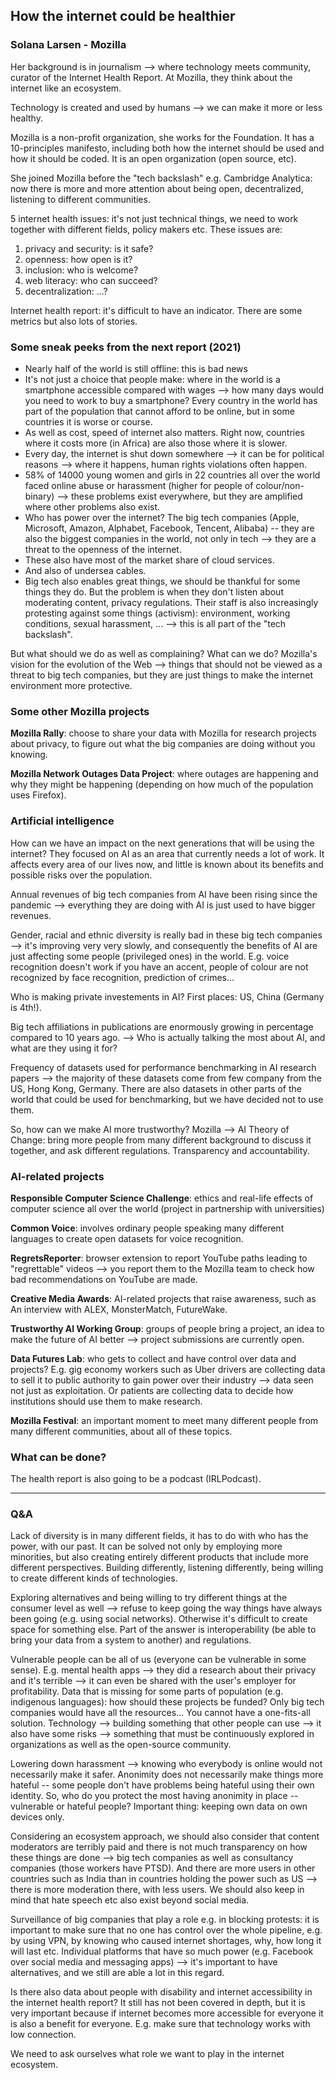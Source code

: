 ## How the internet could be healthier 
### Solana Larsen - Mozilla

Her background is in journalism --> where technology meets community, curator of
the Internet Health Report. At Mozilla, they think about the internet like an
ecosystem. 

Technology is created and used by humans --> we can make it more or less
healthy. 

Mozilla is a non-profit organization, she works for the Foundation. It has a
10-principles manifesto, including both how the internet should be used and how
it should be coded. It is an open organization (open source, etc). 

She joined Mozilla before the "tech backslash" e.g. Cambridge Analytica: now
there is more and more attention about being open, decentralized, listening to
different communities. 

5 internet health issues: it's not just technical things, we need to work
together with different fields, policy makers etc. These issues are:
1) privacy and security: is it safe?
2) openness: how open is it?
3) inclusion: who is welcome?
4) web literacy: who can succeed?
5) decentralization: ...?

Internet health report: it's difficult to have an indicator. There are some
metrics but also lots of stories.

### Some sneak peeks from the next report (2021)
- Nearly half of the world is still offline: this is bad news 
- It's not just a choice that people make: where in the world is a smartphone
  accessible compared with wages --> how many days would you need to work to buy
  a smartphone? Every country in the world has part of the population that
  cannot afford to be online, but in some countries it is worse or course.
- As well as cost, speed of internet also matters. Right now, countries where it
  costs more (in Africa) are also those where it is slower.
- Every day, the internet is shut down somewhere --> it can be for political
  reasons --> where it happens, human rights violations often happen.
- 58% of 14000 young women and girls in 22 countries all over the world faced
  online abuse or harassment (higher for people of colour/non-binary) --> these
  problems exist everywhere, but they are amplified where other problems also
  exist. 
- Who has power over the internet? The big tech companies (Apple, Microsoft,
  Amazon, Alphabet, Facebook, Tencent, Alibaba) -- they are also the biggest
  companies in the world, not only in tech --> they are a threat to the openness
  of the internet.
- These also have most of the market share of cloud services.
- And also of undersea cables. 
- Big tech also enables great things, we should be thankful for some things they
  do. But the problem is when they don't listen about moderating content,
  privacy regulations. Their staff is also increasingly protesting against some
  things (activism): environment, working conditions, sexual harassment, ... -->
  this is all part of the "tech backslash".

But what should we do as well as complaining? What can we do? 
Mozilla's vision for the evolution of the Web --> things that should not be
viewed as a threat to big tech companies, but they are just things to make the
internet environment more protective.

### Some other Mozilla projects
**Mozilla Rally**: choose to share your data with Mozilla for research projects 
about privacy, to figure out what the big companies are doing without you
knowing. 

**Mozilla Network Outages Data Project**: where outages are happening and why
they might be happening (depending on how much of the population uses Firefox).

### Artificial intelligence
How can we have an impact on the next generations that will be using the
internet? They focused on AI as an area that currently needs a lot of work. It
affects every area of our lives now, and little is known about its benefits and
possible risks over the population.

Annual revenues of big tech companies from AI have been rising since the
pandemic --> everything they are doing with AI is just used to have bigger
revenues. 

Gender, racial and ethnic diversity is really bad in these big tech companies
--> it's improving very very slowly, and consequently the benefits of AI are
just affecting some people (privileged ones) in the world. E.g. voice
recognition doesn't work if you have an accent, people of colour are not
recognized by face recognition, prediction of crimes... 

Who is making private investements in AI? First places: US, China (Germany is
4th!). 

Big tech affiliations in publications are enormously growing in percentage
compared to 10 years ago. --> Who is actually talking the most about AI, and
what are they using it for?

Frequency of datasets used for performance benchmarking in AI research papers
--> the majority of these datasets come from few company from the US, Hong Kong,
Germany. There are also datasets in other parts of the world that could be used
for benchmarking, but we have decided not to use them. 

So, how can we make AI more trustworthy? 
Mozilla --> AI Theory of Change: bring more people from many different
background to discuss it together, and ask different regulations. Transparency
and accountability.

### AI-related projects
**Responsible Computer Science Challenge**: ethics and real-life effects of
computer science all over the world (project in partnership with universities)

**Common Voice**: involves ordinary people speaking many different languages to
create open datasets for voice recognition.

**RegretsReporter**: browser extension to report YouTube paths leading to
"regrettable" videos --> you report them to the Mozilla team to check how bad 
recommendations on YouTube are made.

**Creative Media Awards**: AI-related projects that raise awareness, such as An
interview with ALEX, MonsterMatch, FutureWake.

**Trustworthy AI Working Group**: groups of people bring a project, an idea to
make the future of AI better --> project submissions are currently open.

**Data Futures Lab**: who gets to collect and have control over data and
projects? E.g. gig economy workers such as Uber drivers are collecting data to
sell it to public authority to gain power over their industry --> data seen not
just as exploitation. Or patients are collecting data to decide how institutions
should use them to make research.

**Mozilla Festival**: an important moment to meet many different people from
many different communities, about all of these topics.

### What can be done?
The health report is also going to be a podcast (IRLPodcast). 

---

### Q&A
Lack of diversity is in many different fields, it has to do with who has the
power, with our past. It can be solved not only by employing more minorities,
but also creating entirely different products that include more different
perspectives. Building differently, listening differently, being willing to
create different kinds of technologies. 

Exploring alternatives and being willing to try different things at the consumer
level as well --> refuse to keep going the way things have always been going
(e.g. using social networks). Otherwise it's difficult to create space for
something else. Part of the answer is interoperability (be able to bring your
data from a system to another) and regulations.

Vulnerable people can be all of us (everyone can be vulnerable in some sense).
E.g. mental health apps --> they did a research about their privacy and it's
terrible --> it can even be shared with the user's employer for profitability.
Data that is missing for some parts of population (e.g. indigenous languages):
how should these projects be funded? Only big tech companies would have all the
resources... You cannot have a one-fits-all solution. Technology --> building
something that other people can use --> it also have some risks --> something
that must be continuously explored in organizations as well as the open-source
community. 

Lowering down harassment --> knowing who everybody is online would not
necessarily make it safer. Anonimity does not necessarily make things more
hateful -- some people don't have problems being hateful using their own
identity. So, who do you protect the most having anonimity in place --
vulnerable or hateful people? Important thing: keeping own data on own devices
only. 

Considering an ecosystem approach, we should also consider that content
moderators are terribly paid and there is not much transparency on how these
things are done --> big tech companies as well as consultancy companies (those
workers have PTSD). And there are more users in other countries such as India
than in countries holding the power such as US --> there is more moderation
there, with less users. We should also keep in mind that hate speech etc also
exist beyond social media.

Surveillance of big companies that play a role e.g. in blocking protests: it is
important to make sure that no one has control over the whole pipeline, e.g. by
using VPN, by knowing who caused internet shortages, why, how long it will last
etc. Individual platforms that have so much power (e.g. Facebook over social
media and messaging apps) --> it's important to have alternatives, and we still
are able a lot in this regard.

Is there also data about people with disability and internet accessibility in
the internet health report? It still has not been covered in depth, but it is
very important because if internet becomes more accessible for everyone it is
also a benefit for everyone. E.g. make sure that technology works with low
connection. 

We need to ask ourselves what role we want to play in the internet ecosystem. 